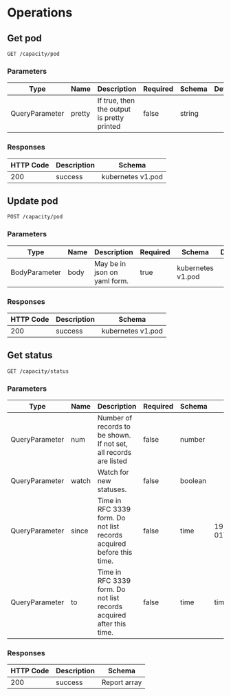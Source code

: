 # Operations

## Get pod

```
GET /capacity/pod
```

### Parameters
| Type           | Name   | Description                                | Required | Schema | Default |
|----------------|--------|--------------------------------------------|----------|--------|---------|
| QueryParameter | pretty | If true, then the output is pretty printed | false    | string |         |

### Responses
| HTTP Code | Description | Schema            |
|-----------|-------------|-------------------|
| 200       | success     | kubernetes v1.pod |

## Update pod

```
POST /capacity/pod
```

### Parameters
| Type          | Name | Description                  | Required | Schema            | Default |
|---------------|------|------------------------------|----------|-------------------|---------|
| BodyParameter | body | May be in json on yaml form. | true     | kubernetes v1.pod |         |

### Responses
| HTTP Code | Description | Schema            |
|-----------|-------------|-------------------|
| 200       | success     | kubernetes v1.pod |

## Get status

```
GET /capacity/status
```

### Parameters
| Type           | Name  | Description                                                           | Required | Schema  | Default                   |
|----------------|-------|-----------------------------------------------------------------------|----------|---------|---------------------------|
| QueryParameter | num   | Number of records to be shown. If not set, all records are listed     | false    | number  |                           |
| QueryParameter | watch | Watch for new statuses.                                               | false    | boolean |                           |
| QueryParameter | since | Time in RFC 3339 form. Do not list records acquired before this time. | false    | time    | 1970-01-01T00:00:00+00:00 |
| QueryParameter | to    | Time in RFC 3339 form. Do not list records acquired after this time.  | false    | time    | time.now                  |

### Responses
| HTTP Code | Description | Schema       |
|-----------|-------------|--------------|
| 200       | success     | Report array |
